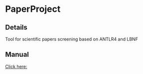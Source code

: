 # PaperProject

## Details
Tool for scientific papers screening based on ANTLR4 and LBNF

## Manual
[Click here:](./refman.pdf)
